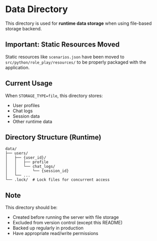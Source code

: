 # Data Directory

This directory is used for **runtime data storage** when using file-based storage backend.

## Important: Static Resources Moved

Static resources like `scenarios.json` have been moved to `src/python/role_play/resources/` to be properly packaged with the application.

## Current Usage

When `STORAGE_TYPE=file`, this directory stores:
- User profiles
- Chat logs
- Session data
- Other runtime data

## Directory Structure (Runtime)

```
data/
├── users/
│   ├── {user_id}/
│   │   ├── profile
│   │   └── chat_logs/
│   │       └── {session_id}
│   └── ...
└── .lock/  # Lock files for concurrent access
```

## Note

This directory should be:
- Created before running the server with file storage
- Excluded from version control (except this README)
- Backed up regularly in production
- Have appropriate read/write permissions